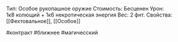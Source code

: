 Тип: Особое рукопашное оружие
Стоимость: Бесценен
Урон: 1к8 колющий + 1к6 некротическая энергия
Вес: 2 фнт.
Свойства: [[Фехтовальное]],  [[Особое]]

#контракт #ближнее #магичесский 